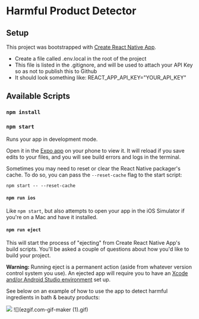 # Harmful Product Detector
## Setup

This project was bootstrapped with [Create React Native App](https://github.com/react-community/create-react-native-app).

* Create a file called .env.local in the root of the project
* This file is listed in the .gitignore, and will be used to attach your API Key so as not to publish this to Github
* It should look something like:
REACT_APP_API_KEY="YOUR_API_KEY"

## Available Scripts

### `npm install`

### `npm start`

Runs your app in development mode.

Open it in the [Expo app](https://expo.io) on your phone to view it. It will reload if you save edits to your files, and you will see build errors and logs in the terminal.

Sometimes you may need to reset or clear the React Native packager's cache. To do so, you can pass the `--reset-cache` flag to the start script:

`npm start -- --reset-cache`

#### `npm run ios`

Like `npm start`, but also attempts to open your app in the iOS Simulator if you're on a Mac and have it installed.

#### `npm run eject`

This will start the process of "ejecting" from Create React Native App's build scripts. You'll be asked a couple of questions about how you'd like to build your project.

**Warning:** Running eject is a permanent action (aside from whatever version control system you use). An ejected app will require you to have an [Xcode and/or Android Studio environment](https://facebook.github.io/react-native/docs/getting-started.html) set up.

See below on an example of how to use the app to detect harmful ingredients in bath & beauty products:

![](ezgif.com-gif-maker.gif)
![](ezgif.com-gif-maker (1).gif)

